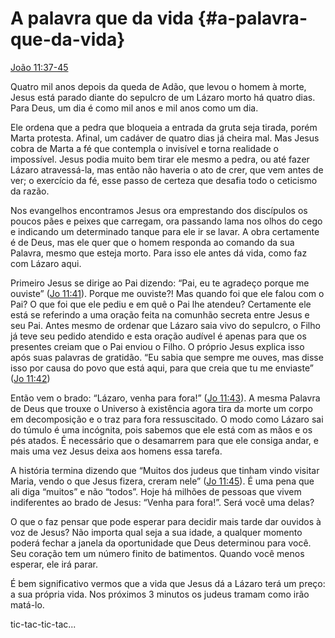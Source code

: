 # A palavra que da vida {#a-palavra-que-da-vida}

[João 11:37-45](http://bibliaonline.com.br/acf/jo/11/37-45)

Quatro mil anos depois da queda de Adão, que levou o homem à morte, Jesus está parado diante do sepulcro de um Lázaro morto há quatro dias. Para Deus, um dia é como mil anos e mil anos como um dia.

Ele ordena que a pedra que bloqueia a entrada da gruta seja tirada, porém Marta protesta. Afinal, um cadáver de quatro dias já cheira mal. Mas Jesus cobra de Marta a fé que contempla o invisível e torna realidade o impossível. Jesus podia muito bem tirar ele mesmo a pedra, ou até fazer Lázaro atravessá-la, mas então não haveria o ato de crer, que vem antes de ver; o exercício da fé, esse passo de certeza que desafia todo o ceticismo da razão.

Nos evangelhos encontramos Jesus ora emprestando dos discípulos os poucos pães e peixes que carregam, ora passando lama nos olhos do cego e indicando um determinado tanque para ele ir se lavar. A obra certamente é de Deus, mas ele quer que o homem responda ao comando da sua Palavra, mesmo que esteja morto. Para isso ele antes dá vida, como faz com Lázaro aqui.

Primeiro Jesus se dirige ao Pai dizendo: “Pai, eu te agradeço porque me ouviste” ([Jo 11:41](http://bibliaonline.com.br/acf/jo/11/41)). Porque me ouviste?! Mas quando foi que ele falou com o Pai? O que foi que ele pediu e em quê o Pai lhe atendeu? Certamente ele está se referindo a uma oração feita na comunhão secreta entre Jesus e seu Pai. Antes mesmo de ordenar que Lázaro saia vivo do sepulcro, o Filho já teve seu pedido atendido e esta oração audível é apenas para que os presentes creiam que o Pai enviou o Filho. O próprio Jesus explica isso após suas palavras de gratidão. “Eu sabia que sempre me ouves, mas disse isso por causa do povo que está aqui, para que creia que tu me enviaste” ([Jo 11:42](http://bibliaonline.com.br/acf/jo/11/42))

Então vem o brado: “Lázaro, venha para fora!” ([Jo 11:43](http://bibliaonline.com.br/acf/jo/11/43)). A mesma Palavra de Deus que trouxe o Universo à existência agora tira da morte um corpo em decomposição e o traz para fora ressuscitado. O modo como Lázaro sai do túmulo é uma incógnita, pois sabemos que ele está com as mãos e os pés atados. É necessário que o desamarrem para que ele consiga andar, e mais uma vez Jesus deixa aos homens essa tarefa.

A história termina dizendo que “Muitos dos judeus que tinham vindo visitar Maria, vendo o que Jesus fizera, creram nele” ([Jo 11:45](http://bibliaonline.com.br/acf/jo/11/45)). É uma pena que ali diga “muitos” e não “todos”. Hoje há milhões de pessoas que vivem indiferentes ao brado de Jesus: “Venha para fora!”. Será você uma delas?

O que o faz pensar que pode esperar para decidir mais tarde dar ouvidos à voz de Jesus? Não importa qual seja a sua idade, a qualquer momento poderá fechar a janela da oportunidade que Deus determinou para você. Seu coração tem um número finito de batimentos. Quando você menos esperar, ele irá parar.

É bem significativo vermos que a vida que Jesus dá a Lázaro terá um preço: a sua própria vida. Nos próximos 3 minutos os judeus tramam como irão matá-lo.

tic-tac-tic-tac...